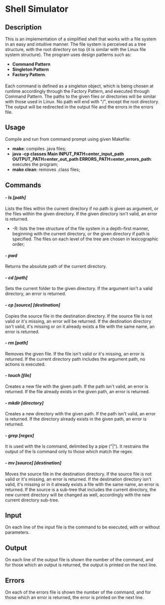 # Shell Simulator
	
## Description
This is an implementation of a simplified shell that works with a file system in an easy and intuitive manner. The file system is perceived as a tree structure, with the root directory on top (it is similar with the Linux file system structure). The program uses design patterns such as: 
- **Command Pattern**
- **Singleton Pattern**
- **Factory Pattern**. 

####
Each command is defined as a singleton object, which is being chosen at runtime accordingly through the Factory Pattern, and executed through Command Pattern. The paths to the given files or directories will be similar with those used in Linux. No path will end with "/", except the root directory. The output will be redirected in the output file and the errors in the errors file.


## Usage
Compile and run from command prompt using given Makefile:
- **make**: compiles .java files;
- **java -cp classes Main INPUT_PATH=enter_input_path OUTPUT_PATH=enter_out_path ERRORS_PATH=enter_errors_path**: executes the program;
- **make clean**: removes .class files;

## Commands

#### *- ls [path]*
Lists the files within the current directory if no path is given as argument, or the files within the given directory. If the given directory isn't valid, an error is returned.
- -R: lists the tree structure of the file system in a depth-first manner, beginning with the current directory, or the given directory if path is specified. The files on each level of the tree are chosen in lexicographic order;

#### *- pwd*
Returns the absolute path of the current directory.

#### *- cd [path]*
Sets the current folder to the given directory. If the argument isn't a valid directory, an error is returned.

#### *- cp [source] [destination]*
Copies the source file in the destination directory. If the source file is not valid or it's missing, an error will be returned. If the destination directory isn't valid, it's missing or on it already exists a file with the same name, an error is returned.

#### *- rm [path]*
Removes the given file. If the file isn't valid or it's missing, an error is returned. If the current directory path includes the argument path, no actions is executed.

#### *- touch [file]*
Creates a new file with the given path. If the path isn't valid, an error is returned. If the file already exists in the given path, an error is returned.

#### *- mkdir [directory]*
Creates a new directory with the given path. If the path isn't valid, an error is returned. If the directory already exists in the given path, an error is returned.

#### *- grep [regex]*
It is used with the ls command, delimited by a pipe ("|"). It restrains the output of the ls command only to those which match the regex.

#### *- mv [source] [destination]*
Moves the source file in the destination directory. If the source file is not valid or it's missing, an error is returned. If the destination directory isn't valid, it's missing or in it already exists a file with the same name, an error is returned. If the source is a sub-tree that includes the current directory, the new current directory will be changed as well, accordingly with the new current directory sub-tree.


## Input
On each line of the input file is the command to be executed, with or without parameters.

## Output
On each line of the output file is shown the number of the command, and for those which an output is returned, the output is printed on the next line.

## Errors
On each of the errors file is shown the number of the command, and for those which an error is returned, the error is printed on the next line.
